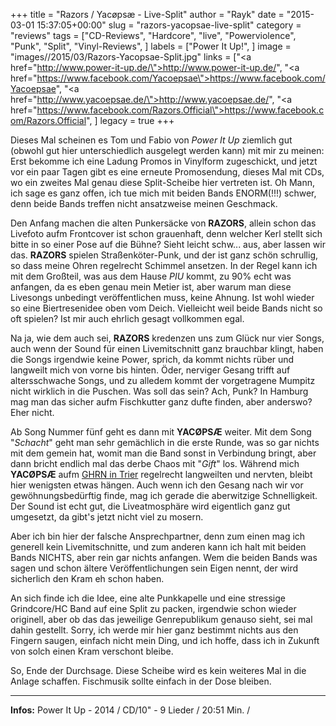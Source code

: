 +++
title = "Razors / Yacøpsæ - Live-Split"
author = "Rayk"
date = "2015-03-01 15:37:05+00:00"
slug = "razors-yacopsae-live-split"
category = "reviews"
tags = ["CD-Reviews", "Hardcore", "live", "Powerviolence", "Punk", "Split", "Vinyl-Reviews", ]
labels = ["Power It Up!", ]
image = "images//2015/03/Razors-Yacopsae-Split.jpg"
links = ["<a href=\"http://www.power-it-up.de/\">http://www.power-it-up.de/</a>", "<a href=\"https://www.facebook.com/Yacoepsae\">https://www.facebook.com/Yacoepsae</a>", "<a href=\"http://www.yacoepsae.de/\">http://www.yacoepsae.de/</a>", "<a href=\"https://www.facebook.com/Razors.Official\">https://www.facebook.com/Razors.Official</a>", ]
legacy = true
+++

Dieses Mal scheinen es Tom und Fabio von _Power It Up_ ziemlich gut (obwohl gut hier unterschiedlich ausgelegt werden kann) mit mir zu meinen: Erst bekomme ich eine Ladung Promos in Vinylform zugeschickt, und jetzt vor ein paar Tagen gibt es eine erneute Promosendung, dieses Mal mit CDs, wo ein zweites Mal genau diese Split-Scheibe hier vertreten ist. Oh Mann, ich sage es ganz offen, ich tue mich mit beiden Bands ENORM(!!!) schwer, denn beide Bands treffen nicht ansatzweise meinen Geschmack.

Den Anfang machen die alten Punkersäcke von **RAZORS**, allein schon das Livefoto aufm Frontcover ist schon grauenhaft, denn welcher Kerl stellt sich bitte in so einer Pose auf die Bühne? Sieht leicht schw... aus, aber lassen wir das. **RAZORS** spielen Straßenköter-Punk, und der ist ganz schön schrullig, so dass meine Ohren regelrecht Schimmel ansetzen. In der Regel kann ich mit dem Großteil, was aus dem Hause _PIU_ kommt, zu 90% echt was anfangen, da es eben genau mein Metier ist, aber warum man diese Livesongs unbedingt veröffentlichen muss, keine Ahnung. Ist wohl wieder so eine Biertresenidee oben vom Deich. Vielleicht weil beide Bands nicht so oft spielen? Ist mir auch ehrlich gesagt vollkommen egal.

Na ja, wie dem auch sei, **RAZORS** kredenzen uns zum Glück nur vier Songs, auch wenn der Sound für einen Livemitschnitt ganz brauchbar klingt, haben die Songs irgendwie keine Power, sprich, da kommt nichts rüber und langweilt mich von vorne bis hinten. Öder, nerviger Gesang trifft auf altersschwache Songs, und zu alledem kommt der vorgetragene Mumpitz nicht wirklich in die Puschen. Was soll das sein? Ach, Punk? In Hamburg mag man das sicher aufm Fischkutter ganz dufte finden, aber anderswo? Eher nicht.

Ab Song Nummer fünf geht es dann mit **YACØPSÆ** weiter. Mit dem Song "_Schacht_" geht man sehr gemächlich in die erste Runde, was so gar nichts mit dem gemein hat, womit man die Band sonst in Verbindung bringt, aber dann bricht endlich mal das derbe Chaos mit "_Gift_" los. Während mich **YACØPSÆ** aufm <a href="http://necroslaughter.de/2014/12/grind-here-right-now-22-11-2014-trier-exhaus/" title="GRIND HERE, RIGHT NOW – 22.11.2014, Trier, Exhaus">GHRN in Trier</a> regelrecht langweilten und nervten, bleibt hier wenigsten etwas hängen. Auch wenn ich den Gesang nach wir vor gewöhnungsbedürftig finde, mag ich gerade die aberwitzige Schnelligkeit. Der Sound ist echt gut, die Liveatmosphäre wird eigentlich ganz gut umgesetzt, da gibt's jetzt nicht viel zu mosern.

Aber ich bin hier der falsche Ansprechpartner, denn zum einen mag ich generell kein Livemitschnitte, und zum anderen kann ich halt mit beiden Bands NICHTS, aber rein gar nichts anfangen. Wem die beiden Bands was sagen und schon ältere Veröffentlichungen sein Eigen nennt, der wird sicherlich den Kram eh schon haben.

An sich finde ich die Idee, eine alte Punkkapelle und eine stressige Grindcore/HC Band auf eine Split zu packen, irgendwie schon wieder originell, aber ob das das jeweilige Genrepublikum genauso sieht, sei mal dahin gestellt. Sorry, ich werde mir hier ganz bestimmt nichts aus den Fingern saugen, einfach nicht mein Ding, und ich hoffe, dass ich in Zukunft von solch einen Kram verschont bleibe.

So, Ende der Durchsage. Diese Scheibe wird es kein weiteres Mal in die Anlage schaffen. Fischmusik sollte einfach in der Dose bleiben.



---
**Infos:**
Power It Up - 2014 / 
CD/10" - 9 Lieder / 20:51 Min. / 
